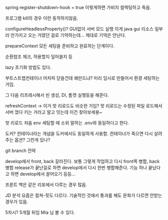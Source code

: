 spring register-shutdown-hook = true
이렇게하면 가비지 컬렉팅하고 죽음.

프로그램 kill의 경우 이런 동작하지않음.

configureHeadlessProperty()? GUI없이 서버 모드 실행
이게 java gui 리소스 일부러 안가지고 오는 거였던 걸로 기억하는데... 제대로 기억은 안난다.

prepareContext
모든 세팅을 준비하고 완료하는 단계이다.

순환참조 체크, 허용할지 덮어쓸지 등

lazy 초기화 방법도 있다.

부트스트랩컨테이너 어차피 닫을건데 왜만드냐?
미리 임시로 만들어서 환경 세팅하는 거임.

그 다음 리프레시해서 빈 생성, DI, 톰캣 실행등을 해준다.

refreshContext -> 이거 핫 리로드도 비슷한 거임?
핫 리로드는 수정된 파일 로드해서 서버 껐다 키는 거라고 알고 잇는데
이건 찾아보세용~

핫 리로드
처음 env 세팅할 때 소위 말하는 .env와 동일하다고 한다.

도커?
컨테이너라는 개념을 도커에서도 동일하게 사용함.
컨테이너가 죽으면 다시 살려주는 옵션? 그런게 있나?


git branch 전략

develop에서 front, back 갈라진다.
보통 그렇게 작업하고 다시 front쪽 병합, back 병합
release가 끝난걸로 하면 develop에서 다시 한번 병합해준다.
기능 하나 끝났다고 하면 develop에서 끌어오기 등등...

프론트 백은 같은 리포에서 다루는 경우 많음.


JD 분석
요즘은 컬쳐-핏도 다르다.
기술적인 것에서 통과를 해도 문화가 다르면 안받는 경우가 있음.


5차시? 5개월 뒤임
Mia 님 볼 수 있다.


